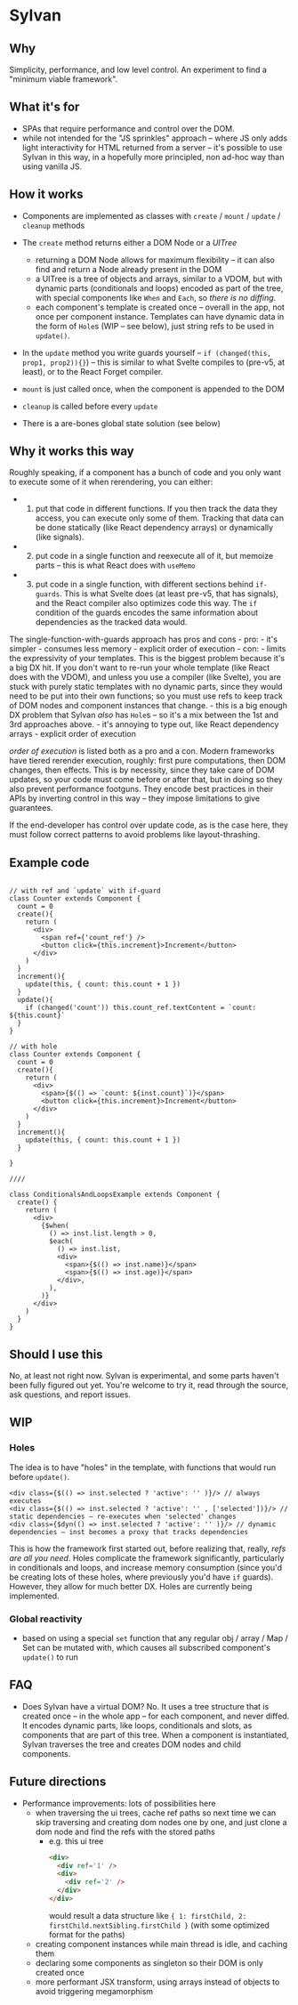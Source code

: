 # Sylvan

## Why

Simplicity, performance, and low level control.
An experiment to find a "minimum viable framework".

## What it's for

- SPAs that require performance and control over the DOM.
- while not intended for the "JS sprinkles" approach – where JS only adds light interactivity for HTML returned from a server – it's possible to use Sylvan in this way, in a hopefully more principled, non ad-hoc way than using vanilla JS.
  

## How it works

- Components are implemented as classes with `create` / `mount` / `update` / `cleanup` methods
- The `create` method returns either a DOM Node or a _UITree_
  - returning a DOM Node allows for maximum flexibility – it can also find and return a Node already present in the DOM
  - a UITree is a tree of objects and arrays, similar to a VDOM, but with dynamic parts (conditionals and loops) encoded as part of the tree, with special components like `When` and `Each`, so *there is no diffing*.
  - each component's template is created once – overall in the app, not once per component instance. 
    Templates can have dynamic data in the form of `Hole`s (WIP – see below), just string refs to be used in `update()`.
- In the `update` method you write guards yourself – `if (changed(this, prop1, prop2)){}`) – this is similar to what Svelte compiles to (pre-v5, at least), or to the React Forget compiler.
- `mount` is just called once, when the component is appended to the DOM
- `cleanup` is called before every `update`

- There is a are-bones global state solution (see below)

## Why it works this way

Roughly speaking, if a component has a bunch of code and you only want to execute some of it when rerendering, you can either:
- 1. put that code in different functions. If you then track the data they access, you can execute only some of them. Tracking that data can
  be done statically (like React dependency arrays) or dynamically (like signals).
- 2. put code in a single function and reexecute all of it, but memoize parts – this is what React does with `useMemo`
- 3. put code in a single function, with different sections behind `if-guards`. This is what Svelte does (at least pre-v5, that has signals), and the React compiler also optimizes code this way. The `if` condition of the guards encodes the same information about dependencies as the tracked data would.

The single-function-with-guards approach has pros and cons
    - pro: 
        - it's simpler
        - consumes less memory
        - explicit order of execution
    - con: 
        - limits the expressivity of your templates. This is the biggest problem because it's a big DX hit.
        If you don't want to re-run your whole template (like React does with the VDOM), and unless you use a compiler (like Svelte), you are stuck with purely static templates with no dynamic parts, since they would need to be put into their own functions; so you must use refs to keep track of DOM nodes and component instances that change.
          - this is a big enough DX problem that Sylvan *also* has `Hole`s – so it's a mix between the 1st and 3rd approaches above.
        - it's annoying to type out, like React dependency arrays
        - explicit order of execution
        
_order of execution_ is listed both as a pro and a con.
Modern frameworks have tiered rerender execution, roughly: first pure computations, then DOM changes, then effects.
This is by necessity, since they take care of DOM updates, so your code must come before or after that, but in doing so they also prevent performance footguns. They encode best practices in their APIs by inverting control in this way – they impose limitations to give guarantees.

If the end-developer has control over update code, as is the case here, they must follow correct patterns to avoid problems like layout-thrashing.

## Example code

```tsx

// with ref and `update` with if-guard
class Counter extends Component {
  count = 0
  create(){
    return (
      <div>
        <span ref={'count_ref'} />
        <button click={this.increment}>Increment</button>
      </div>
    )
  }
  increment(){
    update(this, { count: this.count + 1 })
  }
  update(){
    if (changed('count')) this.count_ref.textContent = `count: ${this.count}`
  }
}

// with hole
class Counter extends Component {
  count = 0
  create(){
    return (
      <div>
        <span>{$(() => `count: ${inst.count}`)}</span>
        <button click={this.increment}>Increment</button>
      </div>
    )
  }
  increment(){
    update(this, { count: this.count + 1 })
  }
  
}

////

class ConditionalsAndLoopsExample extends Component {
  create() {
    return (
      <div>
        {$when(
          () => inst.list.length > 0,
          $each(
            () => inst.list,
            <div>
              <span>{$(() => inst.name)}</span>
              <span>{$(() => inst.age)}</span>
            </div>,
          ),
        )}
      </div>
    )
  }
}

```

## Should I use this

No, at least not right now. 
Sylvan is experimental, and some parts haven't been fully figured out yet.
You're welcome to try it, read through the source, ask questions, and report issues.

## WIP

### Holes

The idea is to have "holes" in the template, with functions that would run before `update()`.

```tsx
<div class={$(() => inst.selected ? 'active': '' )}/> // always executes
<div class={$(() => inst.selected ? 'active': '' , ['selected'])}/> // static dependencies – re-executes when 'selected' changes
<div class={$dyn(() => inst.selected ? 'active': '' )}/> // dynamic dependencies – inst becomes a proxy that tracks dependencies
```

This is how the framework first started out, before realizing that, really, _refs are all you need_.
Holes complicate the framework significantly, particularly in conditionals and loops, and increase memory consumption (since you'd be creating lots of these holes, where previously you'd have `if` guards).
However, they allow for much better DX.
Holes are currently being implemented.

### Global reactivity

- based on using a special `set` function that any regular obj / array / Map / Set can be mutated with, which causes all subscribed component's `update()` to run

## FAQ

- Does Sylvan have a virtual DOM? No. It uses a tree structure that is created once – in the whole app – for each component, and never diffed. It encodes dynamic parts, like loops, conditionals and slots, as components that are part of this tree. When a component is instantiated, Sylvan traverses the tree and creates DOM nodes and child components.

## Future directions

- Performance improvements: lots of possibilities here
  - when traversing the ui trees, cache ref paths so next time we can skip traversing and creating dom nodes one by one, and just clone a dom node and find the refs with the stored paths
    - e.g. this ui tree
      ```html
      <div>
        <div ref='1' />
        <div>
          <div ref='2' />
        </div>
      </div>
      ```
      would result a data structure like `{ 1: firstChild, 2: firstChild.nextSibling.firstChild }` (with some optimized format for the paths)
  - creating component instances while main thread is idle, and caching them
  - declaring some components as singleton so their DOM is only created once
  - more performant JSX transform, using arrays instead of objects to avoid triggering megamorphism




